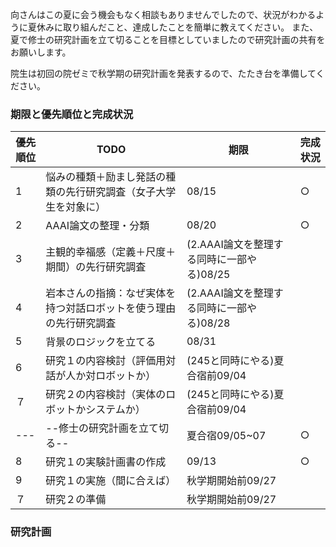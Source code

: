 
向さんはこの夏に会う機会もなく相談もありませんでしたので、状況がわかるように夏休みに取り組んだこと、達成したことを簡単に教えてください。
また、夏で修士の研究計画を立て切ることを目標としていましたので研究計画の共有をお願いします。

院生は初回の院ゼミで秋学期の研究計画を発表するので、たたき台を準備してください。




### 期限と優先順位と完成状況
|優先順位|TODO|期限|完成状況|
|----|----|----|----|
|1|悩みの種類＋励まし発話の種類の先行研究調査（女子大学生を対象に）|08/15|○|
|2|AAAI論文の整理・分類|08/20|○|
|3|主観的幸福感（定義＋尺度＋期間）の先行研究調査|(2.AAAI論文を整理する同時に一部やる)08/25|
|4|岩本さんの指摘：なぜ実体を持つ対話ロボットを使う理由の先行研究調査|(2.AAAI論文を整理する同時に一部やる)08/28|
|5|背景のロジックを立てる|08/31|
|6|研究１の内容検討（評価用対話が人か対ロボットか）|(245と同時にやる)夏合宿前09/04|
|７|研究２の内容検討（実体のロボットかシステムか）|(245と同時にやる)夏合宿前09/04|
|---|--修士の研究計画を立て切る--|夏合宿09/05~07|○|
|8|研究１の実験計画書の作成|09/13|○|
|9|研究１の実施（間に合えば）|秋学期開始前09/27|
|７|研究２の準備|秋学期開始前09/27|


### 研究計画
